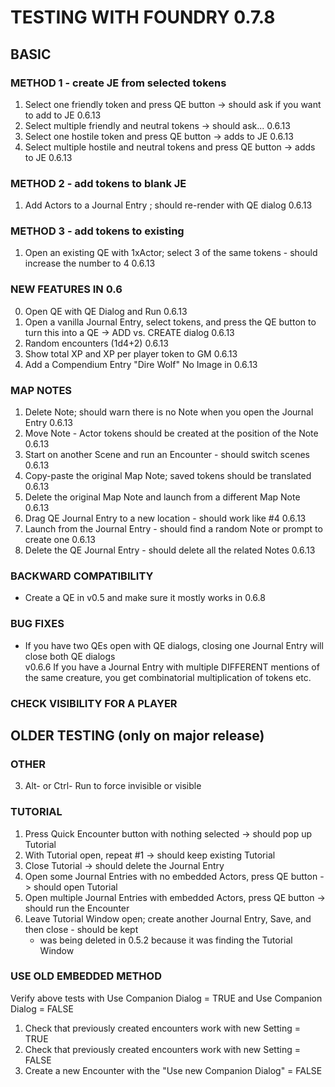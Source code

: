 # TESTING WITH FOUNDRY 0.7.8

## BASIC
### METHOD 1 - create JE from selected tokens
1. Select one friendly token and press QE button -> should ask if you want to add to JE			            	0.6.13
2. Select multiple friendly and neutral tokens -> should ask...						                            0.6.13
3. Select one hostile token and press QE button -> adds to JE						                            0.6.13
4. Select multiple hostile and neutral tokens and press QE button -> adds to JE 				            	0.6.13

### METHOD 2 - add tokens to blank JE
1. Add Actors to a Journal Entry ; should re-render with QE dialog 				                                0.6.13         	

### METHOD 3 - add tokens to existing
1. Open an existing QE with 1xActor; select 3 of the same tokens - should increase the number to 4			    0.6.13

### NEW FEATURES IN 0.6
0. Open QE with QE Dialog and Run                                                                               0.6.13
1. Open a vanilla Journal Entry, select tokens, and press the QE button to turn this into a QE -> ADD vs. CREATE dialog	0.6.13
2. Random encounters (1d4+2)                                                                                	0.6.13
4. Show total XP and XP per player token to GM                                                              	0.6.13
5. Add a Compendium Entry "Dire Wolf"		                        						                    No Image in 0.6.13

### MAP NOTES
1. Delete Note; should warn there is no Note when you open the Journal Entry 				                    0.6.13
2. Move Note - Actor tokens should be created at the position of the Note			                            0.6.13
3. Start on another Scene and run an Encounter - should switch scenes     					                    0.6.13
4. Copy-paste the original Map Note; saved tokens should be translated                                          0.6.13
5. Delete the original Map Note and launch from a different Map Note                                            0.6.13
6. Drag QE Journal Entry to a new location - should work like #4                                                0.6.13
7. Launch from the Journal Entry - should find a random Note or prompt to create one                            0.6.13
8. Delete the QE Journal Entry - should delete all the related Notes						                    0.6.13



### BACKWARD COMPATIBILITY
- Create a QE in v0.5 and make sure it mostly works in 0.6.8

### BUG FIXES
-  If you have two QEs open with QE dialogs, closing one Journal Entry will close both QE dialogs			
v0.6.6 If you have a Journal Entry with multiple DIFFERENT mentions of the same creature, you get combinatorial multiplication of tokens etc.  


### CHECK VISIBILITY FOR A PLAYER



## OLDER TESTING (only on major release)
### OTHER
3. Alt- or Ctrl- Run to force invisible or visible                                                          	


### TUTORIAL
1. Press Quick Encounter button with nothing selected -> should pop up Tutorial 			             		
2. With Tutorial open, repeat #1 -> should keep existing Tutorial                 	                        	
3. Close Tutorial -> should delete the Journal Entry                                					    	
4. Open some Journal Entries with no embedded Actors, press QE button -> should open Tutorial   		    	
5. Open multiple Journal Entries with embedded Actors, press QE button -> should run the Encounter		    		
6. Leave Tutorial Window open; create another Journal Entry, Save, and then close - should be kept		    	
    - was being deleted in 0.5.2 because it was finding the Tutorial Window

### USE OLD EMBEDDED METHOD
Verify above tests with Use Companion Dialog = TRUE and Use Companion Dialog = FALSE
1. Check that previously created encounters work with new Setting = TRUE
2. Check that previously created encounters work with new Setting = FALSE
3. Create a new Encounter with the "Use new Companion Dialog" = FALSE


